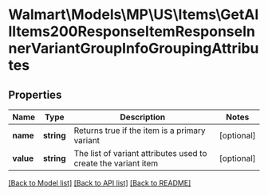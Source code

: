 # Walmart\Models\MP\US\Items\GetAllItems200ResponseItemResponseInnerVariantGroupInfoGroupingAttributes

## Properties

Name | Type | Description | Notes
------------ | ------------- | ------------- | -------------
**name** | **string** | Returns true if the item is a primary variant | [optional]
**value** | **string** | The list of variant attributes used to create the variant item | [optional]


[[Back to Model list]](./) [[Back to API list]](../../../../../README.md#supported-apis) [[Back to README]](../../../../../README.md)
